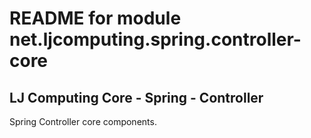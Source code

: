 README for module net.ljcomputing.spring.controller-core
========================================================
LJ Computing Core - Spring - Controller
--------------------------------------------------------------

Spring Controller core components.